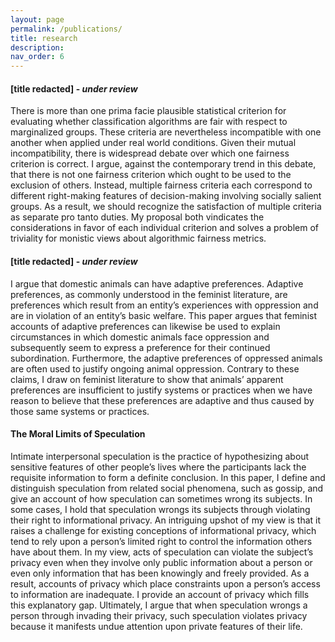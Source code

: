 ```yaml
---
layout: page
permalink: /publications/
title: research
description: 
nav_order: 6
---
```


#### [title redacted] - *under review* 

There is more than one prima facie plausible statistical criterion for evaluating whether classification algorithms are fair with respect to marginalized groups. These criteria are nevertheless incompatible with one another when applied under real world conditions. Given their mutual incompatibility, there is widespread debate over which one fairness criterion is correct. I argue, against the contemporary trend in this debate, that there is not one fairness criterion which ought to be used to the exclusion of others. Instead, multiple fairness criteria each correspond to different right-making features of decision-making involving socially salient groups. As a result, we should recognize the satisfaction of multiple criteria as separate pro tanto duties. My proposal both vindicates the considerations in favor of each individual criterion and solves a problem of triviality for monistic views about algorithmic fairness metrics.

#### [title redacted] - *under review*	

I argue that domestic animals can have adaptive preferences. Adaptive preferences, as commonly understood in the feminist literature, are preferences which result from an entity’s experiences with oppression and are in violation of an entity’s basic welfare. This paper argues that feminist accounts of adaptive preferences can likewise be used to explain circumstances in which domestic animals face oppression and subsequently seem to express a preference for their continued subordination. Furthermore, the adaptive preferences of oppressed animals are often used to justify ongoing animal oppression. Contrary to these claims, I draw on feminist literature to show that animals’ apparent preferences are insufficient to justify systems or practices when we have reason to believe that these preferences are adaptive and thus caused by those same systems or practices. 
				
#### The Moral Limits of Speculation

Intimate interpersonal speculation is the practice of hypothesizing about sensitive features of other people’s lives where the participants lack the requisite information to form a definite conclusion. In this paper, I define and distinguish speculation from related social phenomena, such as gossip, and give an account of how speculation can sometimes wrong its subjects. In some cases, I hold that speculation wrongs its subjects through violating their right to informational privacy. An intriguing upshot of my view is that it raises a challenge for existing conceptions of informational privacy, which tend to rely upon a person’s limited right to control the information others have about them. In my view, acts of speculation can violate the subject’s privacy even when they involve only public information about a person or even only information that has been knowingly and freely provided. As a result, accounts of privacy which place constraints upon a person’s access to information are inadequate. I provide an account of privacy which fills this explanatory gap. Ultimately, I argue that when speculation wrongs a person through invading their privacy, such speculation violates privacy because it manifests undue attention upon private features of their life.	